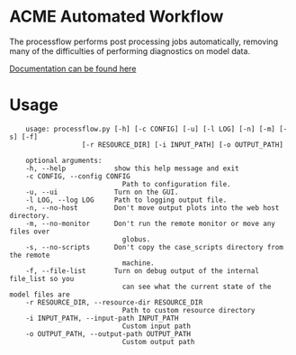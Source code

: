 # ACME Automated Workflow

The processflow performs post processing jobs automatically, removing many of the difficulties of performing 
diagnostics on model data. 

[Documentation can be found here](https://acme-climate.github.io/acme_processflow/docs/html/index.html)


# Usage<a name="usage"></a>

        usage: processflow.py [-h] [-c CONFIG] [-u] [-l LOG] [-n] [-m] [-s] [-f]
                      [-r RESOURCE_DIR] [-i INPUT_PATH] [-o OUTPUT_PATH]

        optional arguments:
        -h, --help            show this help message and exit
        -c CONFIG, --config CONFIG
                                Path to configuration file.
        -u, --ui              Turn on the GUI.
        -l LOG, --log LOG     Path to logging output file.
        -n, --no-host         Don't move output plots into the web host directory.
        -m, --no-monitor      Don't run the remote monitor or move any files over
                                globus.
        -s, --no-scripts      Don't copy the case_scripts directory from the remote
                                machine.
        -f, --file-list       Turn on debug output of the internal file_list so you
                                can see what the current state of the model files are
        -r RESOURCE_DIR, --resource-dir RESOURCE_DIR
                                Path to custom resource directory
        -i INPUT_PATH, --input-path INPUT_PATH
                                Custom input path
        -o OUTPUT_PATH, --output-path OUTPUT_PATH
                                Custom output path
